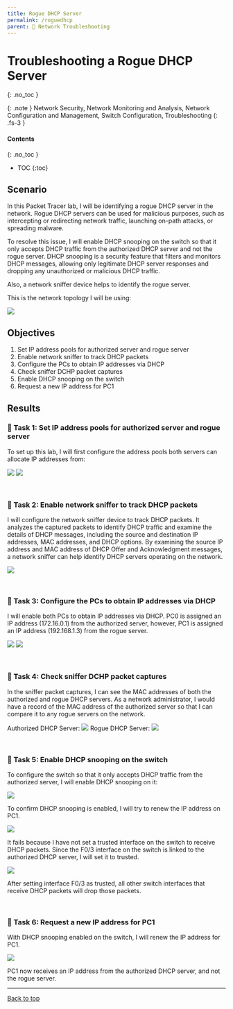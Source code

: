 ```yaml
---
title: Rogue DHCP Server
permalink: /roguedhcp
parent: 🔧 Network Troubleshooting
---
```

# Troubleshooting a Rogue DHCP Server
{: .no_toc }

{: .note }
Network Security, Network Monitoring and Analysis, Network Configuration and Management, Switch Configuration, Troubleshooting
{: .fs-3 }

#### Contents
{: .no_toc }
- TOC
{:toc}

## Scenario
In this Packet Tracer lab, I will be identifying a rogue DHCP server in the network. Rogue DHCP servers can be used for malicious purposes, such as intercepting or redirecting network traffic, launching on-path attacks, or spreading malware. 

To resolve this issue, I will enable DHCP snooping on the switch so that it only accepts DHCP traffic from the authorized DHCP server and not the rogue server. DHCP snooping is a security feature that filters and monitors DHCP messages, allowing only legitimate DHCP server responses and dropping any unauthorized or malicious DHCP traffic.

Also, a network sniffer device helps to identify the rogue server.

This is the network topology I will be using:

![](/assets/images/101netplus/99_roguedhcp/topology.png)

## Objectives

1. Set IP address pools for authorized server and rogue server
2. Enable network sniffer to track DHCP packets
3. Configure the PCs to obtain IP addresses via DHCP
4. Check sniffer DCHP packet captures
5. Enable DHCP snooping on the switch
6. Request a new IP address for PC1

## Results
### 📄 Task 1: Set IP address pools for authorized server and rogue server

To set up this lab, I will first configure the address pools both servers can allocate IP addresses from:

![](/assets/images/101netplus/99_roguedhcp/goodpool.png)
![](/assets/images/101netplus/99_roguedhcp/roguepool.png)

<br>

### 📄 Task 2: Enable network sniffer to track DHCP packets

I will configure the network sniffer device to track DHCP packets. It analyzes the captured packets to identify DHCP traffic and examine the details of DHCP messages, including the source and destination IP addresses, MAC addresses, and DHCP options. By examining the source IP address and MAC address of DHCP Offer and Acknowledgment messages, a network sniffer can help identify DHCP servers operating on the network.

![](/assets/images/101netplus/99_roguedhcp/sniffer_dhcpconfig.png)

<br>

### 📄 Task 3: Configure the PCs to obtain IP addresses via DHCP

I will enable both PCs to obtain IP addresses via DHCP. PC0 is assigned an IP address (172.16.0.1) from the authorized server, however, PC1 is assigned an IP address (192.168.1.3) from the rogue server.

![](/assets/images/101netplus/99_roguedhcp/pc0_dhcp.png)
![](/assets/images/101netplus/99_roguedhcp/pc1_roguedhcp.png)


<br>

### 📄 Task 4: Check sniffer DCHP packet captures

In the sniffer packet captures, I can see the MAC addresses of both the authorized and rogue DHCP servers. As a network administrator, I would have a record of the MAC address of the authorized server so that I can compare it to any rogue servers on the network.

Authorized DHCP Server:
![](/assets/images/101netplus/99_roguedhcp/sniffer_gooddhcp.png)
Rogue DHCP Server:
![](/assets/images/101netplus/99_roguedhcp/sniffer_roguedhcp.png)

<br>

### 📄 Task 5: Enable DHCP snooping on the switch

To configure the switch so that it only accepts DHCP traffic from the authorized server, I will enable DHCP snooping on it:

![](/assets/images/101netplus/99_roguedhcp/switch_enablesnooping.png)

To confirm DHCP snooping is enabled, I will try to renew the IP address on PC1. 

![](/assets/images/101netplus/99_roguedhcp/pc1_ipconfigrenew_cli.png)

It fails because I have not set a trusted interface on the switch to receive DHCP packets. Since the F0/3 interface on the switch is linked to the authorized DHCP server, I will set it to trusted.

![](/assets/images/101netplus/99_roguedhcp/switch_settrusted.png)

After setting interface F0/3 as trusted, all other switch interfaces that receive DHCP packets will drop those packets.

<br>

### 📄 Task 6: Request a new IP address for PC1

With DHCP snooping enabled on the switch, I will renew the IP address for PC1.

![](/assets/images/101netplus/99_roguedhcp/pc1_ipconfigrenew_cli_success.png)

PC1 now receives an IP address from the authorized DHCP server, and not the rogue server. 

---

<a href="#top" id="back-to-top">Back to top</a>